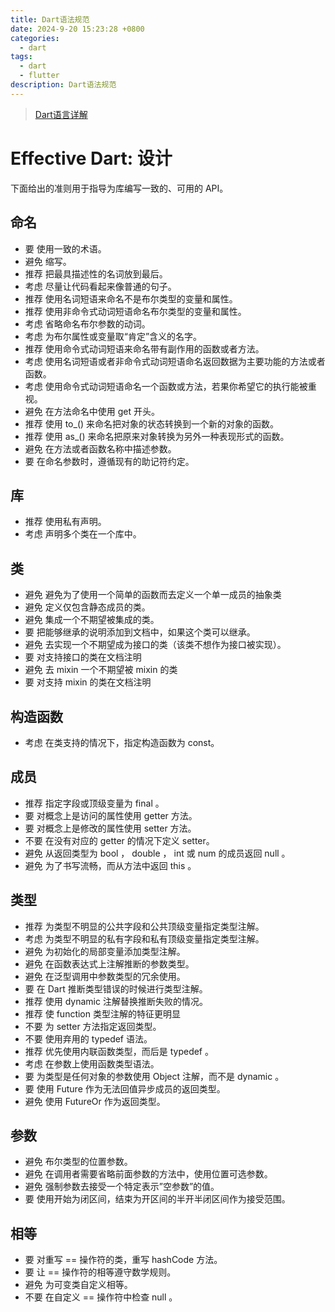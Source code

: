 ```yaml
---
title: Dart语法规范
date: 2024-9-20 15:23:28 +0800
categories:
  - dart
tags:
  - dart
  - flutter
description: Dart语法规范
---
```


> [Dart语言详解](https://rd-wang.github.io/posts/Dart基础概念和内部原理/)

# Effective Dart: 设计

下面给出的准则用于指导为库编写一致的、可用的 API。

## 命名
 - 要 使用一致的术语。
 - 避免 缩写。
 - 推荐 把最具描述性的名词放到最后。
 - 考虑 尽量让代码看起来像普通的句子。
 - 推荐 使用名词短语来命名不是布尔类型的变量和属性。
 - 推荐 使用非命令式动词短语命名布尔类型的变量和属性。
 - 考虑 省略命名布尔参数的动词。
 - 考虑 为布尔属性或变量取“肯定”含义的名字。
 - 推荐 使用命令式动词短语来命名带有副作用的函数或者方法。
 - 考虑 使用名词短语或者非命令式动词短语命名返回数据为主要功能的方法或者函数。
 - 考虑 使用命令式动词短语命名一个函数或方法，若果你希望它的执行能被重视。
 - 避免 在方法命名中使用 get 开头。
 - 推荐 使用 to_() 来命名把对象的状态转换到一个新的对象的函数。
 - 推荐 使用 as_() 来命名把原来对象转换为另外一种表现形式的函数。
 - 避免 在方法或者函数名称中描述参数。
 - 要 在命名参数时，遵循现有的助记符约定。
## 库

 - 推荐 使用私有声明。
 - 考虑 声明多个类在一个库中。
## 类
 - 避免 避免为了使用一个简单的函数而去定义一个单一成员的抽象类
 - 避免 定义仅包含静态成员的类。
 - 避免 集成一个不期望被集成的类。
 - 要 把能够继承的说明添加到文档中，如果这个类可以继承。
 - 避免 去实现一个不期望成为接口的类（该类不想作为接口被实现）。
 - 要 对支持接口的类在文档注明
 - 避免 去 mixin 一个不期望被 mixin 的类
 - 要 对支持 mixin 的类在文档注明
## 构造函数
 - 考虑 在类支持的情况下，指定构造函数为 const。
## 成员
 - 推荐 指定字段或顶级变量为 final 。
 - 要 对概念上是访问的属性使用 getter 方法。
 - 要 对概念上是修改的属性使用 setter 方法。
 - 不要 在没有对应的 getter 的情况下定义 setter。
 - 避免 从返回类型为 bool ， double ， int 或 num 的成员返回 null 。
 - 避免 为了书写流畅，而从方法中返回 this 。
## 类型
 - 推荐 为类型不明显的公共字段和公共顶级变量指定类型注解。
 - 考虑 为类型不明显的私有字段和私有顶级变量指定类型注解。
 - 避免 为初始化的局部变量添加类型注解。
 - 避免 在函数表达式上注解推断的参数类型。
 - 避免 在泛型调用中参数类型的冗余使用。
 - 要 在 Dart 推断类型错误的时候进行类型注解。
 - 推荐 使用 dynamic 注解替换推断失败的情况。
 - 推荐 使 function 类型注解的特征更明显
 - 不要 为 setter 方法指定返回类型。
 - 不要 使用弃用的 typedef 语法。
 - 推荐 优先使用内联函数类型，而后是 typedef 。
 - 考虑 在参数上使用函数类型语法。
 - 要 为类型是任何对象的参数使用 Object 注解，而不是 dynamic 。
 - 要 使用 Future<void> 作为无法回值异步成员的返回类型。
 - 避免 使用 FutureOr<T> 作为返回类型。
## 参数
 - 避免 布尔类型的位置参数。
 - 避免 在调用者需要省略前面参数的方法中，使用位置可选参数。
 - 避免 强制参数去接受一个特定表示”空参数”的值。
 - 要 使用开始为闭区间，结束为开区间的半开半闭区间作为接受范围。
## 相等
 - 要 对重写 == 操作符的类，重写 hashCode 方法。
 - 要 让 == 操作符的相等遵守数学规则。
 - 避免 为可变类自定义相等。
 - 不要 在自定义 == 操作符中检查 null 。